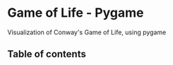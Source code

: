 # Game of Life - Pygame
Visualization of Conway's Game of Life, using pygame

## Table of contents 
